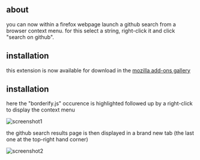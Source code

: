 ## about

you can now within a firefox webpage launch a github search from a browser context menu. for this select a string, right-click it and click "search on github".

## installation

this extension is now available for download in the [mozilla add-ons gallery]( 
https://addons.mozilla.org/en-US/firefox/addon/search-on-github/#&gid=1&pid=2)

## installation

here the "borderify.js" occurence is highlighted followed up by a right-click to display the context menu

![screenshot1](https://user-images.githubusercontent.com/58897196/104469213-36fbaa80-55b0-11eb-9a7d-17107b1310e0.png)

the github search results page is then displayed in a brand new tab (the last one at the top-right hand corner)

![screenshot2](https://user-images.githubusercontent.com/58897196/104470409-96a68580-55b1-11eb-815c-dc677b9ca003.png)
